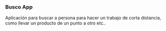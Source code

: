 ### Busco App

Aplicación para buscar a persona para hacer un trabajo de corta distancia, como llevar un producto de un punto a otro etc..

